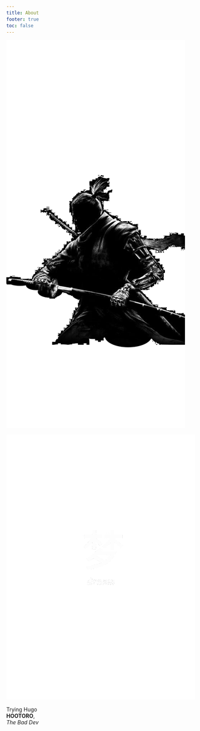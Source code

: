 ```yaml
---
title: About
footer: true
toc: false
---
```


![d1](dark1.webp)

![d2](darkdream.webp)

Trying Hugo  
**HOOTORO**,  
_The Bad Dev_
